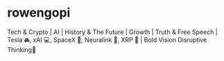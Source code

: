 # rowengopi
Tech &amp; Crypto | AI | History &amp; The Future | Growth | Truth &amp; Free Speech | Tesla 🚘, xAI 💻, SpaceX 🚀, Neuralink 🧠, XRP 💸 | Bold Vision Disruptive Thinking🤔
